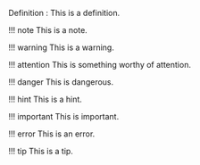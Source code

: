 Definition
:   This is a definition.

!!! note
    This is a note.

!!! warning
    This is a warning.

!!! attention
    This is something worthy of attention.

!!! danger
    This is dangerous.

!!! hint
    This is a hint.

!!! important
    This is important.

!!! error
    This is an error.

!!! tip
    This is a tip.